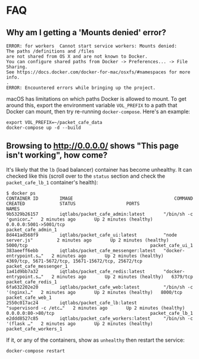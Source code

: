 # FAQ

## Why am I getting a 'Mounts denied' error?

```text
ERROR: for workers  Cannot start service workers: Mounts denied: 
The paths /definitions and /files
are not shared from OS X and are not known to Docker.
You can configure shared paths from Docker -> Preferences... -> File Sharing.
See https://docs.docker.com/docker-for-mac/osxfs/#namespaces for more info.
.
ERROR: Encountered errors while bringing up the project.
```

macOS has limitations on which paths Docker is allowed to mount. To get around this, export the environment variable `VOL_PREFIX` to a path that Docker can mount, then try re-running `docker-compose`. Here's an example:

```text
export VOL_PREFIX=~/packet_cafe_data
docker-compose up -d --build
```

## Browsing to http://0.0.0.0/ shows "This page isn't working", how come?

It's likely that the `lb` \(load balancer\) container has become unhealthy. It can checked like this \(scroll over to the `status` section and check the `packet_cafe_lb_1` container's health\):

```text
$ docker ps
CONTAINER ID        IMAGE                                      COMMAND                  CREATED             STATUS                   PORTS                                                 NAMES
9b5329b26157        iqtlabs/packet_cafe_admin:latest       "/bin/sh -c 'gunicor…"   2 minutes ago       Up 2 minutes (healthy)   0.0.0.0:5001->5001/tcp                                packet_cafe_admin_1
8d441ad568f9        iqtlabs/packet_cafe_ui:latest          "node server.js"         2 minutes ago       Up 2 minutes (healthy)   5000/tcp                                              packet_cafe_ui_1
383aeeff6ebb        iqtlabs/packet_cafe_messenger:latest   "docker-entrypoint.s…"   2 minutes ago       Up 2 minutes (healthy)   4369/tcp, 5671-5672/tcp, 15671-15672/tcp, 25672/tcp   packet_cafe_messenger_1
1a41d9bb7a32        iqtlabs/packet_cafe_redis:latest       "docker-entrypoint.s…"   2 minutes ago       Up 2 minutes (healthy)   6379/tcp                                              packet_cafe_redis_1
6fa632202e20        iqtlabs/packet_cafe_web:latest         "/bin/sh -c '(nginx)…"   2 minutes ago       Up 2 minutes (healthy)   8000/tcp                                              packet_cafe_web_1
2550c017ac24        iqtlabs/packet_cafe_lb:latest          "supervisord -c /etc…"   2 minutes ago       Up 2 minutes (healthy)   0.0.0.0:80->80/tcp                                    packet_cafe_lb_1
e2ddd8527c85        iqtlabs/packet_cafe_workers:latest     "/bin/sh -c '(flask …"   2 minutes ago       Up 2 minutes (healthy)                                                         packet_cafe_workers_1
```

If it, or any of the containers, show as `unhealthy` then restart the service:

```text
docker-compose restart
```



